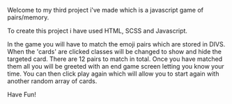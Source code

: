 
Welcome to my third project i've made which is a javascript game of pairs/memory. 

To create this project i have used HTML, SCSS and Javascript.

In the game you will have to match the emoji pairs which are stored in DIVS.
When the 'cards' are clicked classes will be changed to show and hide the targeted card. 
There are 12 pairs to match in total.
Once you have matched them all you will be greeted with an end game screen letting you know your time. 
You can then click play again which will allow you to start again with another random array of cards. 

Have Fun! 

